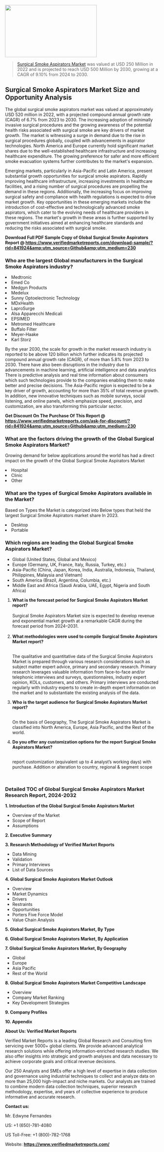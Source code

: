 <img src="https://ffe5etoiles.com/wp-content/uploads/2024/12/MST1-300x171.png" alt="" width="300" height="171" class="alignnone size-medium wp-image-20088" /><blockquote><p><p><a href="https://www.verifiedmarketreports.com/download-sample/?rid=841924&utm_source=Github&utm_medium=230" target="_blank">Surgical Smoke Aspirators Market</a> was valued at USD 250 Million in 2022 and is projected to reach USD 500 Million by 2030, growing at a CAGR of 9.10% from 2024 to 2030.</p></blockquote><p><h2>Surgical Smoke Aspirators Market Size and Opportunity Analysis</h2><p>The global surgical smoke aspirators market was valued at approximately USD 520 million in 2022, with a projected compound annual growth rate (CAGR) of 6.7% from 2023 to 2030. The increasing adoption of minimally invasive surgical procedures and the growing awareness of the potential health risks associated with surgical smoke are key drivers of market growth. The market is witnessing a surge in demand due to the rise in surgical procedures globally, coupled with advancements in aspirator technologies. North America and Europe currently hold significant market shares due to the well-established healthcare infrastructure and increasing healthcare expenditure. The growing preference for safer and more efficient smoke evacuation systems further contributes to the market's expansion.</p><p>Emerging markets, particularly in Asia-Pacific and Latin America, present substantial growth opportunities for surgical smoke aspirators. Rapidly improving healthcare infrastructure, increasing investments in healthcare facilities, and a rising number of surgical procedures are propelling the demand in these regions. Additionally, the increasing focus on improving surgical safety and compliance with health regulations is expected to drive market growth. Key opportunities in these emerging markets include the introduction of cost-effective and technologically advanced smoke aspirators, which cater to the evolving needs of healthcare providers in these regions. The market's growth in these areas is further supported by government initiatives aimed at enhancing healthcare standards and reducing the risks associated with surgical smoke.</p></p><p class=""><strong>Download Full PDF Sample Copy of Global Surgical Smoke Aspirators Report @ <a href="https://www.verifiedmarketreports.com/download-sample/?rid=841924&amp;utm_source=Github&amp;utm_medium=230" target="_blank">https://www.verifiedmarketreports.com/download-sample/?rid=841924&amp;utm_source=Github&amp;utm_medium=230</a></strong></p><h3 id="" class="">Who are the largest Global manufacturers in the Surgical Smoke Aspirators industry?</h3><p><li>Medtronic</li><li> Emed Co</li><li> Medgyn Products</li><li> Medelux</li><li> Sunny Optoelectronic Technology</li><li> MDxHealth</li><li> LaproSurge</li><li> Alsa Apparecchi Medicali</li><li> EPSIMED</li><li> Metromed Healthcare</li><li> Buffalo Filter</li><li> Meyer-Haake</li><li> Karl Storz</li></p><div class=""><div class="" dir="" data-message-author-role="" data-message-id="" data-message-model-slug=""><div class=""><div class=""><div class=""><div class="" dir="" data-message-author-role="" data-message-id="" data-message-model-slug=""><div class=""><div class=""><p>By the year 2030, the scale for growth in the market research industry is reported to be above 120 billion which further indicates its projected compound annual growth rate (CAGR), of more than 5.8% from 2023 to 2030. There have also been disruptions in the industry due to advancements in machine learning, artificial intelligence and data analytics There is predictive analysis and real time information about consumers which such technologies provide to the companies enabling them to make better and precise decisions. The Asia-Pacific region is expected to be a key driver of growth, accounting for more than 35% of total revenue growth. In addition, new innovative techniques such as mobile surveys, social listening, and online panels, which emphasize speed, precision, and customization, are also transforming this particular sector.</p><p><strong>Get Discount On The Purchase Of This Report @&nbsp; <a href="https://www.verifiedmarketreports.com/ask-for-discount/?rid=841924&amp;utm_source=Github&amp;utm_medium=230" target="_blank">https://www.verifiedmarketreports.com/ask-for-discount/?rid=841924&amp;utm_source=Github&amp;utm_medium=230</a></strong></p></div></div></div></div></div></div></div></div><h3 id="" class="">What are the factors driving the growth of the Global Surgical Smoke Aspirators Market?</h3><p id="" class="">Growing demand for below applications around the world has had a direct impact on the growth of the Global Surgical Smoke Aspirators Market</p><p id="" class=""><li>Hospital</li><li> Clinic</li><li> Other</li></p><h3 id="" class="">What are the types of Surgical Smoke Aspirators available in the Market?</h3><p id="" class="">Based on Types the Market is categorized into Below types that held the largest Surgical Smoke Aspirators market share In 2023.</p><p id="" class=""><li>Desktop</li><li> Portable</li></p><h3 id="" class="">Which regions are leading the Global Surgical Smoke Aspirators Market?</h3><ul><li>Global (United States, Global and Mexico)</li><li>Europe (Germany, UK, France, Italy, Russia, Turkey, etc.)</li><li>Asia-Pacific (China, Japan, Korea, India, Australia, Indonesia, Thailand, Philippines, Malaysia and Vietnam)</li><li>South America (Brazil, Argentina, Columbia, etc.)</li><li>Middle East and Africa (Saudi Arabia, UAE, Egypt, Nigeria and South Africa)</li></ul><p><ol><li><strong>What is the forecast period for Surgical Smoke Aspirators Market report?<br /></strong><br /><span data-sheets-root="1" data-sheets-value="{&quot;1&quot;:2,&quot;2&quot;:&quot;XXXX size is expected to develop revenue and exponential market growth at a remarkable CAGR during the forecast period from 2024&ndash;2030.&quot;}" data-sheets-userformat="{&quot;2&quot;:12674,&quot;4&quot;:{&quot;1&quot;:2,&quot;2&quot;:16776960},&quot;10&quot;:2,&quot;11&quot;:0,&quot;15&quot;:&quot;Arial&quot;,&quot;16&quot;:12}">Surgical Smoke Aspirators Market size is expected to develop revenue and exponential market growth at a remarkable CAGR during the forecast period from 2024&ndash;2031.</span><br /><br /></li><li><strong>What methodologies were used to compile Surgical Smoke Aspirators Market report?<br /><br /></strong><p>The qualitative and quantitative data of the&nbsp;Surgical Smoke Aspirators Market is prepared through various research considerations such as subject matter expert advice, primary and secondary research. Primary research leverages valuable information from face-to-face and/or telephonic interviews and surveys, questionnaires, industry expert opinion, KOLs, customers, and others. Primary interviews are conducted regularly with industry experts to create in-depth expert information on the market and to substantiate the existing analysis of the data.&nbsp;</p></li><li><strong>Who is the target audience for Surgical Smoke Aspirators Market report?<br /><br /></strong><p>On the basis of Geography, The&nbsp;Surgical Smoke Aspirators Market is classified into North America, Europe, Asia Pacific, and the Rest of the world.</p></li><li><strong>Do you offer any customization options for the report Surgical Smoke Aspirators Market?<br /><br /></strong><p>report customization (equivalent up to 4 analyst&rsquo;s working days) with purchase. Addition or alteration to country, regional &amp; segment scope</p><p>&nbsp;</p></li></ol></p><h3 id="" class="">Detailed TOC of Global Surgical Smoke Aspirators Market Research Report, 2024-2032</h3><p id="" class=""><strong>1. Introduction of the Global Surgical Smoke Aspirators Market</strong></p><ul><li>Overview of the Market</li><li>Scope of Report</li><li>Assumptions</li></ul><p id="" class=""><strong>2. Executive Summary</strong></p><p id="" class=""><strong>3. Research Methodology of&nbsp;Verified Market Reports</strong></p><ul><li>Data Mining</li><li>Validation</li><li>Primary Interviews</li><li>List of Data Sources</li></ul><p id="" class=""><strong>4. Global Surgical Smoke Aspirators Market Outlook</strong></p><ul><li>Overview</li><li>Market Dynamics</li><li>Drivers</li><li>Restraints</li><li>Opportunities</li><li>Porters Five Force Model</li><li>Value Chain Analysis</li></ul><p id="" class=""><strong>5. Global Surgical Smoke Aspirators Market, By&nbsp;Type</strong></p><p id="" class=""><strong>6. Global Surgical Smoke Aspirators Market, By Application</strong></p><p id="" class=""><strong>7. Global Surgical Smoke Aspirators Market, By Geography</strong></p><ul><li>Global</li><li>Europe</li><li>Asia Pacific</li><li>Rest of the World</li></ul><p id="" class=""><strong>8. Global Surgical Smoke Aspirators Market Competitive Landscape</strong></p><ul><li>Overview</li><li>Company Market Ranking</li><li>Key Development Strategies</li></ul><p id="" class=""><strong>9. Company Profiles</strong></p><p id="" class=""><strong>10. Appendix</strong></p><p id="" class=""><strong>About Us: Verified Market Reports</strong></p><p id="" class="">Verified Market Reports is a leading Global Research and Consulting firm servicing over 5000+ global clients. We provide advanced analytical research solutions while offering information-enriched research studies. We also offer insights into strategic and growth analyses and data necessary to achieve corporate goals and critical revenue decisions.</p><p id="" class="">Our 250 Analysts and SMEs offer a high level of expertise in data collection and governance using industrial techniques to collect and analyze data on more than 25,000 high-impact and niche markets. Our analysts are trained to combine modern data collection techniques, superior research methodology, expertise, and years of collective experience to produce informative and accurate research.</p><p id="" class=""><strong>Contact us:</strong></p><p id="" class="">Mr. Edwyne Fernandes</p><p id="" class="">US: +1 (650)-781-4080</p><p id="" class="">US Toll-Free: +1 (800)-782-1768</p><p id="" class="">Website: <a target="" data-test-app-aware-link=""><strong>https://www.verifiedmarketreports.com/</strong></a></p>
